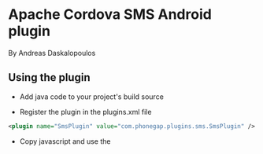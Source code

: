 # Apache Cordova SMS Android plugin
By Andreas Daskalopoulos

## Using the plugin

* Add java code to your project's build source

* Register the plugin in the plugins.xml file

```xml
<plugin name="SmsPlugin" value="com.phonegap.plugins.sms.SmsPlugin" />
```

* Copy javascript and use the <script> tag

```javascript
<script type="text/javascript" charset="utf-8" src="sms.js"></script>   
```

* Call the plugin, specifying phone and message

```javascript
window.plugins.sms.send(phone, message);
```


